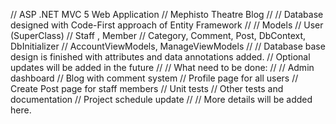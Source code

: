 // ASP .NET MVC 5 Web Application
// Mephisto Theatre Blog
//
// Database designed with Code-First approach of Entity Framework
//
// Models 
// User (SuperClass)
// Staff , Member
// Category, Comment, Post, DbContext, DbInitializer
// AccountViewModels, ManageViewModels
//
// Database base design is finished with attributes and data annotations added.
// Optional updates will be added in the future
//
// What need to be done:
//
// Admin dashboard
// Blog with comment system
// Profile page for all users
// Create Post page for staff members
// Unit tests
// Other tests and documentation
// Project schedule update
//
// More details will be added here.
